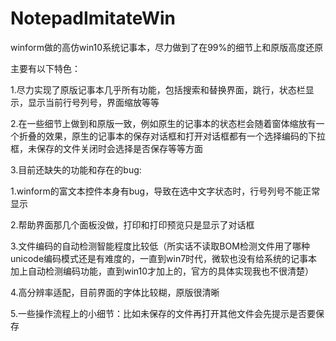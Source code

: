# NotepadImitateWin
winform做的高仿win10系统记事本，尽力做到了在99%的细节上和原版高度还原

主要有以下特色：

1.尽力实现了原版记事本几乎所有功能，包括搜索和替换界面，跳行，状态栏显示，显示当前行号列号，界面缩放等等

2.在一些细节上做到和原版一致，例如原生的记事本的状态栏会随着窗体缩放有一个折叠的效果，原生的记事本的保存对话框和打开对话框都有一个选择编码的下拉框，未保存的文件关闭时会选择是否保存等等方面

3.目前还缺失的功能和存在的bug:

1.winform的富文本控件本身有bug，导致在选中文字状态时，行号列号不能正常显示

2.帮助界面那几个面板没做，打印和打印预览只是显示了对话框

3.文件编码的自动检测智能程度比较低（所实话不读取BOM检测文件用了哪种unicode编码模式还是有难度的，一直到win7时代，微软也没有给系统的记事本加上自动检测编码功能，直到win10才加上的，官方的具体实现我也不很清楚）

4.高分辨率适配，目前界面的字体比较糊，原版很清晰

5.一些操作流程上的小细节：比如未保存的文件再打开其他文件会先提示是否要保存

